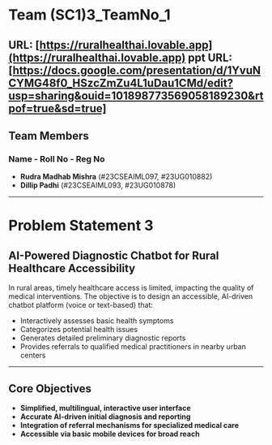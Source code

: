 # Team (SC1)3_TeamNo_1

**URL**: [https://ruralhealthai.lovable.app](https://ruralhealthai.lovable.app)
**ppt URL**: [https://docs.google.com/presentation/d/1YvuNCYMG48f0_HSzcZmZu4L1uDau1CMd/edit?usp=sharing&ouid=101898773569058189230&rtpof=true&sd=true]
---

## Team Members

### Name - Roll No - Reg No

- **Rudra Madhab Mishra** (#23CSEAIML097, #23UG010882)  
- **Dillip Padhi** (#23CSEAIML093, #23UG010878)

---

# Problem Statement 3  
## AI-Powered Diagnostic Chatbot for Rural Healthcare Accessibility

In rural areas, timely healthcare access is limited, impacting the quality of medical interventions. The objective is to design an accessible, AI-driven chatbot platform (voice or text-based) that:

- Interactively assesses basic health symptoms  
- Categorizes potential health issues  
- Generates detailed preliminary diagnostic reports  
- Provides referrals to qualified medical practitioners in nearby urban centers

---

## Core Objectives

- **Simplified, multilingual, interactive user interface**  
- **Accurate AI-driven initial diagnosis and reporting**  
- **Integration of referral mechanisms for specialized medical care**  
- **Accessible via basic mobile devices for broad reach**
